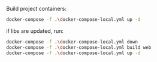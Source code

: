 Build project containers:
```sh
docker-compose -f .\docker-compose-local.yml up -d 
```

if libs are updated, run:
```sh
docker-compose -f .\docker-compose-local.yml down
docker-compose -f .\docker-compose-local.yml build web
docker-compose -f .\docker-compose-local.yml up -d
```
